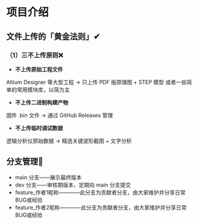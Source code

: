 # 项目介绍

## 文件上传的「黄金法则」✔

### （1）三不上传原则❌

- **不上传原始工程文件**

Altium Designer 等大型工程 → 只上传 PDF 版原理图 + STEP 模型
或者一些简单的常用模块库，以简为主

- **不上传二进制构建产物**

固件 .bin 文件 → 通过 GitHub Releases 管理

- **不上传临时调试数据**

逻辑分析仪原始数据 → 精选关键波形截图 + 文字分析

## 分支管理🔀

- main 分支——展示最终版本
- dev 分支——审核期版本，定期向 main 分支提交
- feature_作者1昵称————此分支为贡献者分支，由大家维护并分享日常BUG或经验
- feature_作者2昵称————此分支为贡献者分支，由大家维护并分享日常BUG或经验
